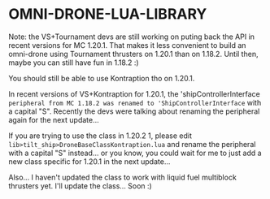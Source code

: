 # OMNI-DRONE-LUA-LIBRARY

Note: 
the VS+Tournament devs are still working on puting back the API in recent versions for MC 1.20.1. That makes it less convenient to build an omni-drone using Tournament thrusters on 1.20.1 than on 1.18.2. Until then, maybe you can still have fun in 1.18.2 :)

You should still be able to use Kontraption tho on 1.20.1.


In recent versions of VS+Kontraption for 1.20.1, the 'shipControllerInterface` peripheral from MC 1.18.2 was renamed to 'ShipControllerInterface` with a capital "S". Recently the devs were talking about renaming the peripheral again for the next update...

If you are trying to use the class in 1.20.2
1, please edit `lib>tilt_ship>DroneBaseClassKontraption.lua` and rename the peripheral with a capital "S" instead... or you know, you could wait for me to just add a new class specific for 1.20.1 in the next update...

Also... I haven't updated the class to work with liquid fuel multiblock thrusters yet. I'll update the class... Soon :)